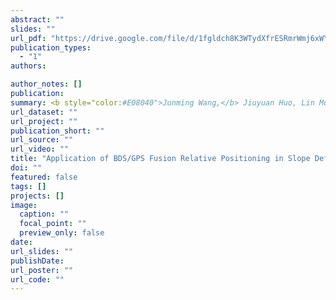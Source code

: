 ```yaml
---
abstract: ""
slides: ""
url_pdf: "https://drive.google.com/file/d/1fgldch8K3WTydXfrESRmrWmj6xWYUuoJ/view?usp=sharing"
publication_types:
  - "1"
authors: 

author_notes: []
publication: 
summary: <b style="color:#E08040">Junming Wang,</b> Jiuyuan Huo, Lin Mu, Hamzah Murad Mohammed Al-Neshmi, Tao Ju </br><b style="font-size:120%;color:#008080">RICAI 2020</b>
url_dataset: ""
url_project: ""
publication_short: ""
url_source: ""
url_video: ""
title: "Application of BDS/GPS Fusion Relative Positioning in Slope Deformation Monitoring"
doi: ""
featured: false
tags: []
projects: []
image:
  caption: ""
  focal_point: ""
  preview_only: false
date: 
url_slides: ""
publishDate: 
url_poster: ""
url_code: ""
---
```

